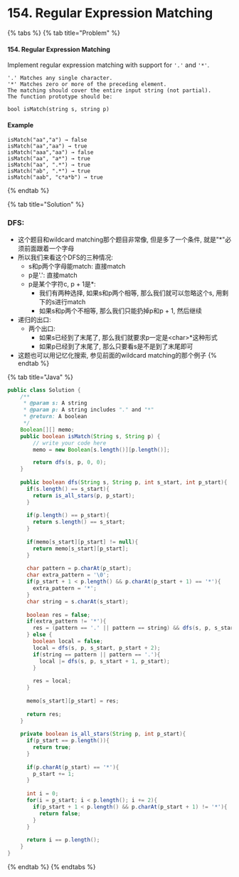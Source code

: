 # 154. Regular Expression Matching

{% tabs %}
{% tab title="Problem" %}
#### 154. Regular Expression Matching

Implement regular expression matching with support for `'.'` and `'*'`.

```text
'.' Matches any single character.
'*' Matches zero or more of the preceding element.
The matching should cover the entire input string (not partial).
The function prototype should be:

bool isMatch(string s, string p)
```

#### Example

```text
isMatch("aa","a") → false
isMatch("aa","aa") → true
isMatch("aaa","aa") → false
isMatch("aa", "a*") → true
isMatch("aa", ".*") → true
isMatch("ab", ".*") → true
isMatch("aab", "c*a*b") → true
```
{% endtab %}

{% tab title="Solution" %}
### DFS:

* 这个题目和wildcard matching那个题目非常像, 但是多了一个条件, 就是"\*"必须前面跟着一个字母
* 所以我们来看这个DFS的三种情况:
  * s和p两个字母能match: 直接match
  * p是'.': 直接match
  * p是某个字符c, p + 1是\*:
    * 我们有两种选择, 如果s和p两个相等, 那么我们就可以忽略这个s, 用剩下的s进行match
    * 如果s和p两个不相等, 那么我们只能扔掉p和p + 1, 然后继续
* 递归的出口:
  * 两个出口:
    * 如果s已经到了末尾了, 那么我们就要求p一定是&lt;char&gt;\*这种形式
    * 如果p已经到了末尾了, 那么只要看s是不是到了末尾即可
* 这题也可以用记忆化搜索, 参见前面的wildcard matching的那个例子
{% endtab %}

{% tab title="Java" %}
```java
public class Solution {
    /**
     * @param s: A string 
     * @param p: A string includes "." and "*"
     * @return: A boolean
     */
    Boolean[][] memo;
    public boolean isMatch(String s, String p) {
        // write your code here
        memo = new Boolean[s.length()][p.length()];

        return dfs(s, p, 0, 0);
    }
    
    public boolean dfs(String s, String p, int s_start, int p_start){
      if(s.length() == s_start){
        return is_all_stars(p, p_start);
      }
      
      if(p.length() == p_start){
        return s.length() == s_start;
      }
      
      if(memo[s_start][p_start] != null){
        return memo[s_start][p_start];
      }
      
      char pattern = p.charAt(p_start);
      char extra_pattern = '\0';
      if(p_start + 1 < p.length() && p.charAt(p_start + 1) == '*'){
        extra_pattern = '*';
      }
      char string = s.charAt(s_start);
      
      boolean res = false;
      if(extra_pattern != '*'){
        res = (pattern == '.' || pattern == string) && dfs(s, p, s_start + 1, p_start + 1);
      } else {
        boolean local = false;
        local = dfs(s, p, s_start, p_start + 2);
        if(string == pattern || pattern == '.'){
          local |= dfs(s, p, s_start + 1, p_start);
        }
        
        res = local;
      }
      
      memo[s_start][p_start] = res;
      
      return res;
    }
    
    private boolean is_all_stars(String p, int p_start){
      if(p_start == p.length()){
        return true;
      }
      
      if(p.charAt(p_start) == '*'){
        p_start += 1;
      }
      
      int i = 0;
      for(i = p_start; i < p.length(); i += 2){
        if(p_start + 1 < p.length() && p.charAt(p_start + 1) != '*'){
          return false;
        }
      }
      
      return i == p.length();
    }
}
```
{% endtab %}
{% endtabs %}

